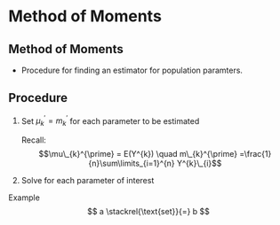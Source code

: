 # Method of Moments 

## Method of Moments
* Procedure for finding an estimator for population paramters.

## Procedure
1. Set $\mu_{k}^{\prime} = m_{k}^{\prime}$ for each parameter to be estimated

    Recall:
    $$\mu\_{k}^{\prime} = E(Y^{k}) \quad m\_{k}^{\prime} =\frac{1}{n}\sum\limits_{i=1}^{n} Y^{k}\_{i}$$
2. Solve for each parameter of interest

Example
$$
a \stackrel{\text{set}}{=} b
$$
